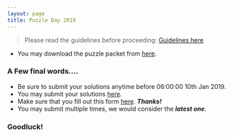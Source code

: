```yaml
---
layout: page
title: Puzzle Day 2019
---
```


> Please read the guidelines before proceeding: [Guidelines here](https://docs.google.com/document/d/1VgrH4PHpT8v42gdCkbfpYa-awBduX4wapjBXfgsNz8c/edit?usp=sharing)


* You may download the puzzle packet from [here](https://res.cloudinary.com/reangdeba/image/upload/v1546883193/Puzzle_Packet.pdf).


### A Few final words....

* Be sure to submit your solutions anytime before 06:00:00 10th Jan 2019.
* You may submit your solutions [here](https://goo.gl/forms/Ptq9q08f4M3PaA2H2).
* Make sure that you fill out this form [here](https://goo.gl/forms/ETaoFtXwB7b34FQF2). ***Thanks!***
* You may submit multiple times, we would consider the ***latest one***.

### Goodluck!
